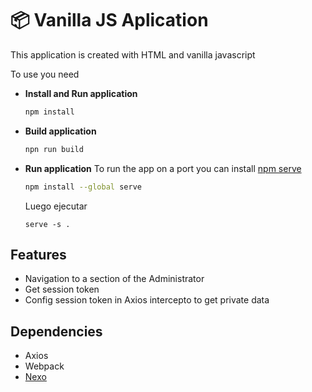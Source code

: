 # 📦 Vanilla JS Aplication

This application is created with HTML and vanilla javascript

To use you need

- **Install and Run application**
  ```bash
  npm install
  ```
- **Build application**
  ```bash
  npn run build
  ```
- **Run application**
  To run the app on a port you can install [npm serve](https://www.npmjs.com/package/serve)
  ```bash
  npm install --global serve
  ```
  Luego ejecutar
  ```
  serve -s .
  ```


## Features
- Navigation to a section of the Administrator
- Get session token
- Config session token in Axios intercepto to get private data

## Dependencies 
 - Axios
 - Webpack
 - [Nexo](https://www.npmjs.com/package/@tiendanube/nexo)
